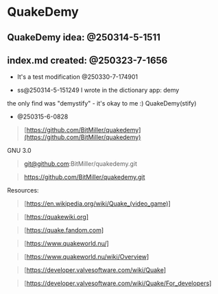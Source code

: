 # QuakeDemy

## QuakeDemy idea: @250314-5-1511

## index.md created: @250323-7-1656

- It's a test modification @250330-7-174901

- ss@250314-5-151249
I wrote in the dictionary app: demy

the only find was "demystify" - it's okay to me :)
QuakeDemy(stify)

- @250315-6-0828
> [https://github.com/BitMiller/quakedemy](https://github.com/BitMiller/quakedemy)

GNU 3.0

> git@github.com:BitMiller/quakedemy.git

> https://github.com/BitMiller/quakedemy.git


Resources:

> [https://en.wikipedia.org/wiki/Quake_(video_game)]

> [https://quakewiki.org]

> [https://quake.fandom.com]

> [https://www.quakeworld.nu/]

> [https://www.quakeworld.nu/wiki/Overview]

> [https://developer.valvesoftware.com/wiki/Quake]

> [https://developer.valvesoftware.com/wiki/Quake/For_developers]

